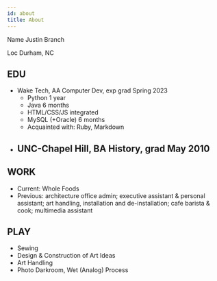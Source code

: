 ```yaml
---
id: about
title: About
---
```


Name	Justin Branch

Loc		Durham, NC

## EDU

- Wake Tech, AA Computer Dev, exp grad Spring 2023
	- Python			1 year
	- Java				6 months
	- HTML/CSS/JS		integrated
	- MySQL (+Oracle)	6 months
	- Acquainted with: Ruby, Markdown
- UNC-Chapel Hill, BA History, grad May 2010
	- 

## WORK

- Current: Whole Foods
- Previous: architecture office admin; executive assistant & personal assistant; art handling, installation and de-installation; cafe barista & cook; multimedia assistant

## PLAY

- Sewing
- Design & Construction of Art Ideas
- Art Handling
- Photo Darkroom, Wet (Analog) Process

